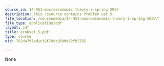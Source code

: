 ```yaml
---
course_id: 14-451-macroeconomic-theory-i-spring-2007
description: This resource contains Problem Set 5.
file_location: /coursemedia/14-451-macroeconomic-theory-i-spring-2007/762d4797ed1c38f78dc950da32fb5795_probset_5.pdf
file_type: application/pdf
layout: pdf
title: probset_5.pdf
type: course
uid: 762d4797ed1c38f78dc950da32fb5795

---
```

None